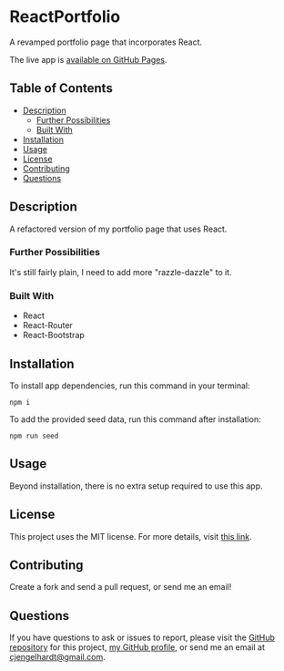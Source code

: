 # ReactPortfolio
A revamped portfolio page that incorporates React.

The live app is [available on GitHub Pages](https://ziieng.github.io/).

## Table of Contents
* [Description](#Description)
  * [Further Possibilities](#Further-Possibilities)
  * [Built With](#built-with)
* [Installation](#Installation)
* [Usage](#Usage)
* [License](#License)
* [Contributing](#Contributing)
* [Questions](#Questions)

## Description
A refactored version of my portfolio page that uses React.

### Further Possibilities
It's still fairly plain, I need to add more "razzle-dazzle" to it. 

### Built With

* React
* React-Router
* React-Bootstrap

## Installation
To install app dependencies, run this command in your terminal:
```
npm i
```

To add the provided seed data, run this command after installation:
```
npm run seed
```

## Usage
Beyond installation, there is no extra setup required to use this app.

## License
This project uses the MIT license. For more details, visit [this link](https://choosealicense.com/licenses/mit/).

## Contributing
Create a fork and send a pull request, or send me an email!

## Questions
If you have questions to ask or issues to report, please visit the [GitHub repository](https://github.com/ziieng/ReactDirectory) for this project, [my GitHub profile](https://github.com/ziieng), or send me an email at cjengelhardt@gmail.com.
